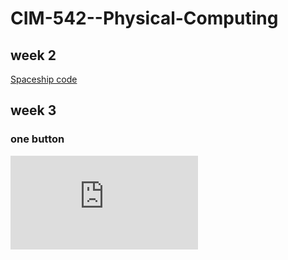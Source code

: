 # CIM-542--Physical-Computing

## week 2

[Spaceship code](https://github.com/ashleycosette/CIM-542--Physical-Computing/blob/master/Spaceship/Spaceship.ino)


## week 3

### one button

![](https://github.com/ashleycosette/CIM-542--Physical-Computing/blob/master/Week3hw.pdf)

